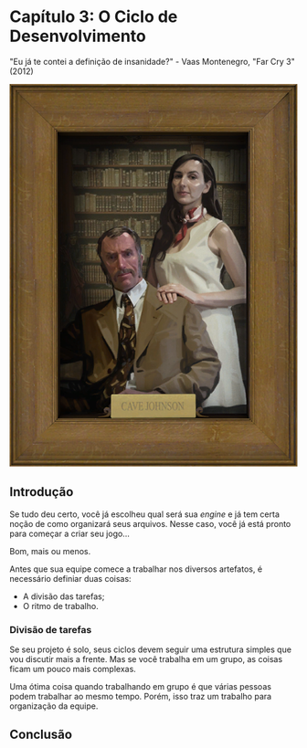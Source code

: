 
# Capítulo 3: O Ciclo de Desenvolvimento
"Eu já te contei a definição de insanidade?" - Vaas Montenegro, "Far Cry 3" (2012)

![Capítulo 3 capa](../Arquivos/Imagens/capa_03.png 'Have I ever told you the definition of insanity?')

## Introdução

Se tudo deu certo, você já escolheu qual será sua _engine_ e já tem certa noção de como organizará seus arquivos. Nesse caso, você já está pronto para começar a criar seu jogo... 

Bom, mais ou menos.

Antes que sua equipe comece a trabalhar nos diversos artefatos, é necessário definiar duas coisas:

- A divisão das tarefas;
- O ritmo de trabalho.

### Divisão de tarefas 

Se seu projeto é solo, seus ciclos devem seguir uma estrutura simples que vou discutir mais a frente. Mas se você trabalha em um grupo, as coisas ficam um pouco mais complexas.

Uma ótima coisa quando trabalhando em grupo é que várias pessoas podem trabalhar ao mesmo tempo. Porém, isso traz um trabalho para organização da equipe.

## Conclusão
